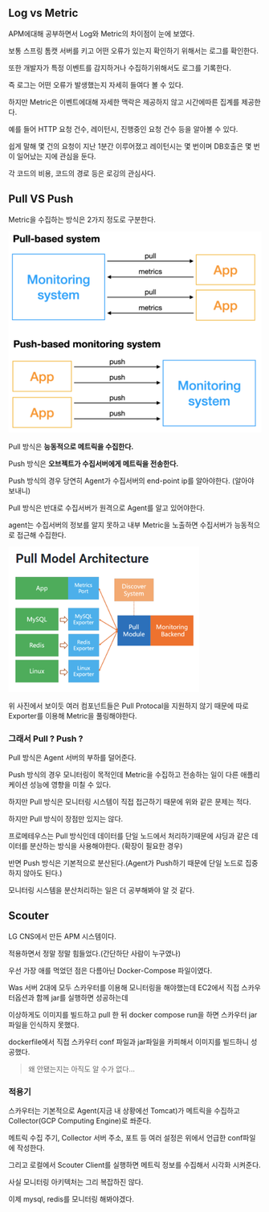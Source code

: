 ## Log vs Metric

APM에대해 공부하면서 Log와 Metric의 차이점이 눈에 보였다.

보통 스프링 톰캣 서버를 키고 어떤 오류가 있는지 확인하기 위해서는 로그를 확인한다.

또한 개발자가 특정 이벤트를 감지하거나 수집하기위해서도 로그를 기록한다.

즉 로그는 어떤 오류가 발생했는지 자세히 들여다 볼 수 있다.

하지만 Metric은 이벤트에대해 자세한 맥락은 제공하지 않고 시간에따른 집계를 제공한다.

예를 들어 HTTP 요청 건수, 레이턴시, 진행중인 요청 건수 등을 알아볼 수 있다.

쉽게 말해 몇 건의 요청이 지난 1분간 이루어졌고 레이턴시는 몇 번이며 DB호출은 몇 번이 일어났는 지에 관심을 둔다.

각 코드의 비용, 코드의 경로 등은 로깅의 관심사다.

## Pull VS Push

Metric을 수집하는 방식은 2가지 정도로 구분한다.

![Alt text](image-2.png)

Pull 방식은 **능동적으로 메트릭을 수집한다.**

Push 방식은 **오브젝트가 수집서버에게 메트릭을 전송한다.**

Push 방식의 경우 당연히 Agent가 수집서버의 end-point ip를 알아야한다. (알아야 보내니)

Pull 방식은 반대로 수집서버가 원격으로 Agent를 알고 있어야한다.

agent는 수집서버의 정보를 알지 못하고 내부 Metric을 노출하면 수집서버가 능동적으로 접근해 수집한다.

![Alt text](image-3.png)

위 사진에서 보이듯 여러 컴포넌트들은 Pull Protocal을 지원하지 않기 때문에 따로 Exporter를 이용해 Metric을 풀링해야한다.

### 그래서 Pull ? Push ?

Pull 방식은 Agent 서버의 부하를 덜어준다.

Push 방식의 경우 모니터링이 목적인데 Metric을 수집하고 전송하는 일이 다른 애플리케이션 성능에 영향을 미칠 수 있다.

하지만 Pull 방식은 모니터링 시스템이 직접 접근하기 때문에 위와 같은 문제는 적다.

하지만 Pull 방식이 장점만 있지는 않다.

프로메테우스는 Pull 방식인데 데이터를 단일 노드에서 처리하기때문에 샤딩과 같은 데이터를 분산하는 방식을 사용해야한다. (확장이 필요한 경우)

반면 Push 방식은 기본적으로 분산된다.(Agent가 Push하기 때문에 단일 노드로 집중하지 않아도 된다.)

모니터링 시스템을 분산처리하는 일은 더 공부해봐야 알 것 같다.
## Scouter

LG CNS에서 만든 APM 시스템이다.

적용하면서 정말 정말 힘들었다.(간단하단 사람이 누구였나)

우선 가장 애를 먹었던 점은 다름아닌 Docker-Compose 파일이였다.

Was 서버 2대에 모두 스카우터를 이용해 모니터링을 해야했는데 EC2에서 직접 스카우터옵션과 함께 jar를 실행하면 성공하는데

이상하게도 이미지를 빌드하고 pull 한 뒤 docker compose run을 하면 스카우터 jar파일을 인식하지 못했다.

dockerfile에서 직접 스카우터 conf 파일과 jar파일을 카피해서 이미지를 빌드하니 성공했다.

> 왜 안됐는지는 아직도 알 수가 없다...

### 적용기

스카우터는 기본적으로 Agent(지금 내 상황에선 Tomcat)가 메트릭을 수집하고 Collector(GCP Computing Engine)로 쏴준다.

메트릭 수집 주기, Collector 서버 주소, 포트 등 여러 설정은 위에서 언급한 conf파일에 작성한다.

그리고 로컬에서 Scouter Client를 실행하면 메트릭 정보를 수집해서 시각화 시켜준다.

사실 모니터링 아키텍처는 그리 복잡하진 않다.

이제 mysql, redis를 모니터링 해봐야겠다.

